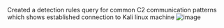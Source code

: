 
Created a detection rules query for common C2 communication patterns which shows established connection to Kali linux machine
![image](https://github.com/user-attachments/assets/0d26e3d3-c11a-4ddb-b900-6842b1ddfe5c)

